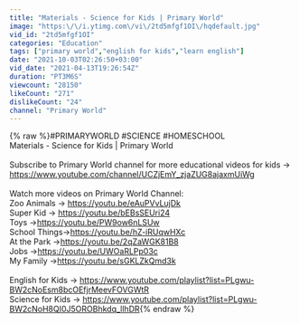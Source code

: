 ```yaml
---
title: "Materials - Science for Kids | Primary World"
image: "https:\/\/i.ytimg.com\/vi\/2td5mfgf1OI\/hqdefault.jpg"
vid_id: "2td5mfgf1OI"
categories: "Education"
tags: ["primary world","english for kids","learn english"]
date: "2021-10-03T02:26:50+03:00"
vid_date: "2021-04-13T19:26:54Z"
duration: "PT3M6S"
viewcount: "28150"
likeCount: "271"
dislikeCount: "24"
channel: "Primary World"
---
```

{% raw %}​#PRIMARYWORLD #SCIENCE #HOMESCHOOL<br />Materials - Science for Kids | Primary World<br /><br />Subscribe to Primary World channel for more educational videos for kids →<br /><a rel="nofollow" target="blank" href="https://www.youtube.com/channel/UCZjEmY_zjaZUG8ajaxmUiWg">https://www.youtube.com/channel/UCZjEmY_zjaZUG8ajaxmUiWg</a><br /><br />Watch more videos on Primary World Channel:<br />Zoo Animals   → <a rel="nofollow" target="blank" href="https://youtu.be/eAuPVvLujDk">https://youtu.be/eAuPVvLujDk</a><br />Super Kid        → <a rel="nofollow" target="blank" href="https://youtu.be/bEBsSEUri24">https://youtu.be/bEBsSEUri24</a><br />Toys                 →<a rel="nofollow" target="blank" href="https://youtu.be/PW9ow6nLSUw">https://youtu.be/PW9ow6nLSUw</a><br />School Things→<a rel="nofollow" target="blank" href="https://youtu.be/hZ-iRUqwHXc">https://youtu.be/hZ-iRUqwHXc</a><br />At the Park     →<a rel="nofollow" target="blank" href="https://youtu.be/2qZaWGK81B8">https://youtu.be/2qZaWGK81B8</a><br />Jobs                →<a rel="nofollow" target="blank" href="https://youtu.be/UWOaRLPp03c">https://youtu.be/UWOaRLPp03c</a><br />My Family       →<a rel="nofollow" target="blank" href="https://youtu.be/sGKLZkQmd3k">https://youtu.be/sGKLZkQmd3k</a><br /><br />English for Kids   → <a rel="nofollow" target="blank" href="https://www.youtube.com/playlist?list=PLgwu-BW2cNoEsm8bcOEfjrMeevFOVGWtR">https://www.youtube.com/playlist?list=PLgwu-BW2cNoEsm8bcOEfjrMeevFOVGWtR</a><br />Science for Kids  → <a rel="nofollow" target="blank" href="https://www.youtube.com/playlist?list=PLgwu-BW2cNoH8QI0J5OROBhkdq_llhDR">https://www.youtube.com/playlist?list=PLgwu-BW2cNoH8QI0J5OROBhkdq_llhDR</a>{% endraw %}
